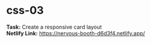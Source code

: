 # css-03
<strong>Task:</strong> Create a responsive card layout
<br />
<strong>Netlify Link:</strong> https://nervous-booth-d6d3f4.netlify.app/
